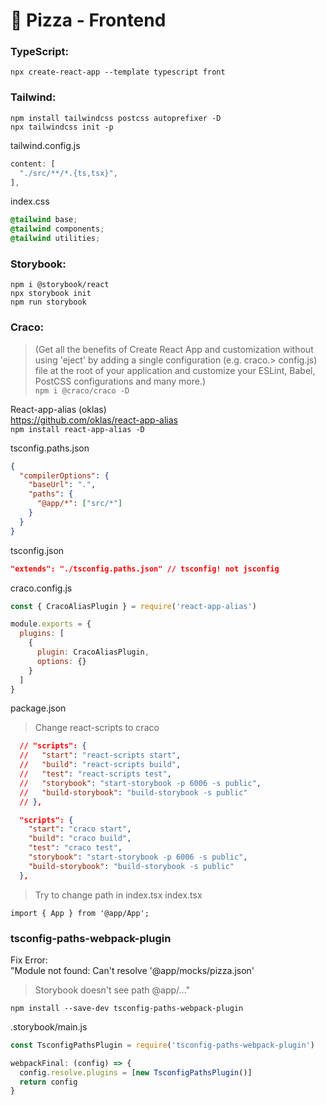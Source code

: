 # 🍕 Pizza - Frontend

### TypeScript:  
`npx create-react-app --template typescript front`  

### Tailwind:  
`npm install tailwindcss postcss autoprefixer -D`  
`npx tailwindcss init -p`  

tailwind.config.js  
```js
content: [
  "./src/**/*.{ts,tsx}",
],
```

index.css  
```css
@tailwind base;
@tailwind components;
@tailwind utilities;
```

### Storybook:  
`npm i @storybook/react`  
`npx storybook init`  
`npm run storybook`  

### Craco:  
> (Get all the benefits of Create React App and customization without using 'eject' by adding a single configuration (e.g. craco.> config.js) file at the root of your application and customize your ESLint, Babel, PostCSS configurations and many more.)  
`npm i @craco/craco -D`  

React-app-alias (oklas)  
https://github.com/oklas/react-app-alias  
`npm install react-app-alias -D`

tsconfig.paths.json  
```json
{
  "compilerOptions": {
    "baseUrl": ".",
    "paths": {
      "@app/*": ["src/*"]
    }
  }
}
```

tsconfig.json  
```json
"extends": "./tsconfig.paths.json" // tsconfig! not jsconfig
```

craco.config.js
```js
const { CracoAliasPlugin } = require('react-app-alias')

module.exports = {
  plugins: [
    {
      plugin: CracoAliasPlugin,
      options: {}
    }
  ]
}
```

package.json 
> Change react-scripts to craco
```json
  // "scripts": {
  //   "start": "react-scripts start",
  //   "build": "react-scripts build",
  //   "test": "react-scripts test",
  //   "storybook": "start-storybook -p 6006 -s public",
  //   "build-storybook": "build-storybook -s public"
  // },

  "scripts": {
    "start": "craco start",
    "build": "craco build",
    "test": "craco test",
    "storybook": "start-storybook -p 6006 -s public",
    "build-storybook": "build-storybook -s public"
  },
````

> Try to change path in index.tsx
index.tsx
```tsx
import { App } from '@app/App';
```

### tsconfig-paths-webpack-plugin  
Fix Error:  
"Module not found: Can't resolve '@app/mocks/pizza.json'  
> Storybook doesn't see path @app/..."  

`npm install --save-dev tsconfig-paths-webpack-plugin`

.storybook/main.js
```js
const TsconfigPathsPlugin = require('tsconfig-paths-webpack-plugin')

webpackFinal: (config) => {
  config.resolve.plugins = [new TsconfigPathsPlugin()]
  return config
}
```
